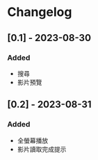 # Changelog

## [0.1] - 2023-08-30

### Added

- 搜尋
- 影片預覽

## [0.2] - 2023-08-31

### Added

- 全螢幕播放
- 影片讀取完成提示